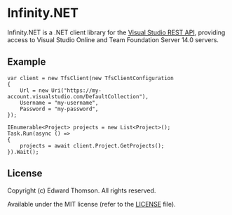 # Infinity.NET

Infinity.NET is a .NET client library for the [Visual Studio REST API][0],
providing access to Visual Studio Online and Team Foundation Server 14.0
servers.

[0]: http://www.visualstudio.com/en-us/integrate/reference/reference-vso-overview-vsi.aspx

## Example

    var client = new TfsClient(new TfsClientConfiguration
    {
        Url = new Uri("https://my-account.visualstudio.com/DefaultCollection"),
        Username = "my-username",
        Password = "my-password",
    });
    
    IEnumerable<Project> projects = new List<Project>();
    Task.Run(async () =>
    {
        projects = await client.Project.GetProjects();
    }).Wait();

## License

Copyright (c) Edward Thomson.  All rights reserved.

Available under the MIT license (refer to the [LICENSE][1] file).

[1]: https://github.com/ethomson/infinity.net/blob/master/LICENSE

